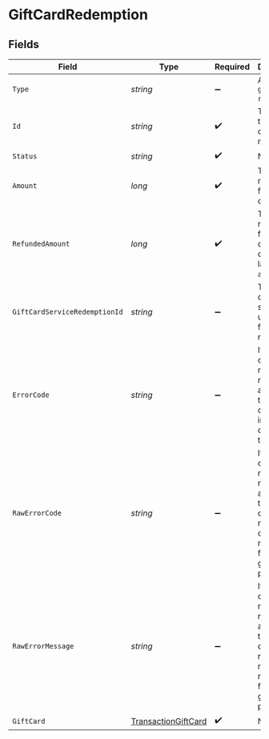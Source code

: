 # GiftCardRedemption


## Fields

| Field                                                                                                                            | Type                                                                                                                             | Required                                                                                                                         | Description                                                                                                                      | Example                                                                                                                          |
| -------------------------------------------------------------------------------------------------------------------------------- | -------------------------------------------------------------------------------------------------------------------------------- | -------------------------------------------------------------------------------------------------------------------------------- | -------------------------------------------------------------------------------------------------------------------------------- | -------------------------------------------------------------------------------------------------------------------------------- |
| `Type`                                                                                                                           | *string*                                                                                                                         | :heavy_minus_sign:                                                                                                               | Always `gift-card-redemption`.                                                                                                   | gift-card-redemption                                                                                                             |
| `Id`                                                                                                                             | *string*                                                                                                                         | :heavy_check_mark:                                                                                                               | The ID for the gift card redemption.                                                                                             | 31e65fb1-9c67-432e-9c06-83300b9d4059                                                                                             |
| `Status`                                                                                                                         | *string*                                                                                                                         | :heavy_check_mark:                                                                                                               | N/A                                                                                                                              |                                                                                                                                  |
| `Amount`                                                                                                                         | *long*                                                                                                                           | :heavy_check_mark:                                                                                                               | The amount redeemed for this gift card.                                                                                          | 100                                                                                                                              |
| `RefundedAmount`                                                                                                                 | *long*                                                                                                                           | :heavy_check_mark:                                                                                                               | The amount refunded for this gift card. This can not be larger than `amount`.                                                    | 50                                                                                                                               |
| `GiftCardServiceRedemptionId`                                                                                                    | *string*                                                                                                                         | :heavy_minus_sign:                                                                                                               | The gift card service's unique ID for the redemption.                                                                            | xYqd43gySMtori                                                                                                                   |
| `ErrorCode`                                                                                                                      | *string*                                                                                                                         | :heavy_minus_sign:                                                                                                               | If this gift card redemption resulted in an error, this will contain the internal code for the error.                            | expired_card                                                                                                                     |
| `RawErrorCode`                                                                                                                   | *string*                                                                                                                         | :heavy_minus_sign:                                                                                                               | If this gift card redemption resulted in an error, this will contain the raw error code received from the gift card provider.    | 10001                                                                                                                            |
| `RawErrorMessage`                                                                                                                | *string*                                                                                                                         | :heavy_minus_sign:                                                                                                               | If this gift card redemption resulted in an error, this will contain the raw error message received from the gift card provider. | Card expired                                                                                                                     |
| `GiftCard`                                                                                                                       | [TransactionGiftCard](../../Models/Components/TransactionGiftCard.md)                                                            | :heavy_check_mark:                                                                                                               | N/A                                                                                                                              |                                                                                                                                  |